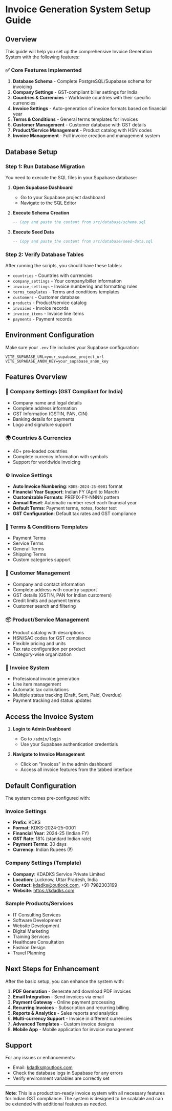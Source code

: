 # Invoice Generation System Setup Guide

## Overview

This guide will help you set up the comprehensive Invoice Generation System with the following features:

### ✅ Core Features Implemented

1. **Database Schema** - Complete PostgreSQL/Supabase schema for invoicing
2. **Company Settings** - GST-compliant biller settings for India
3. **Countries & Currencies** - Worldwide countries with their specific currencies
4. **Invoice Settings** - Auto-generation of invoice formats based on financial year
5. **Terms & Conditions** - General terms templates for invoices
6. **Customer Management** - Customer database with GST details
7. **Product/Service Management** - Product catalog with HSN codes
8. **Invoice Management** - Full invoice creation and management system

## Database Setup

### Step 1: Run Database Migration

You need to execute the SQL files in your Supabase database:

1. **Open Supabase Dashboard**
   - Go to your Supabase project dashboard
   - Navigate to the SQL Editor

2. **Execute Schema Creation**
   ```sql
   -- Copy and paste the content from src/database/schema.sql
   ```

3. **Execute Seed Data**
   ```sql
   -- Copy and paste the content from src/database/seed-data.sql
   ```

### Step 2: Verify Database Tables

After running the scripts, you should have these tables:
- `countries` - Countries with currencies
- `company_settings` - Your company/biller information
- `invoice_settings` - Invoice numbering and formatting rules
- `terms_templates` - Terms and conditions templates
- `customers` - Customer database
- `products` - Product/service catalog
- `invoices` - Invoice records
- `invoice_items` - Invoice line items
- `payments` - Payment records

## Environment Configuration

Make sure your `.env` file includes your Supabase configuration:

```env
VITE_SUPABASE_URL=your_supabase_project_url
VITE_SUPABASE_ANON_KEY=your_supabase_anon_key
```

## Features Overview

### 🏢 Company Settings (GST Compliant for India)
- Company name and legal details
- Complete address information
- GST Information (GSTIN, PAN, CIN)
- Banking details for payments
- Logo and signature support

### 🌍 Countries & Currencies
- 40+ pre-loaded countries
- Complete currency information with symbols
- Support for worldwide invoicing

### ⚙️ Invoice Settings
- **Auto Invoice Numbering**: `KDKS-2024-25-0001` format
- **Financial Year Support**: Indian FY (April to March)
- **Customizable Formats**: PREFIX-FY-NNNN pattern
- **Annual Reset**: Automatic number reset each financial year
- **Default Terms**: Payment terms, notes, footer text
- **GST Configuration**: Default tax rates and GST compliance

### 📝 Terms & Conditions Templates
- Payment Terms
- Service Terms  
- General Terms
- Shipping Terms
- Custom categories support

### 👥 Customer Management
- Company and contact information
- Complete address with country support
- GST details (GSTIN, PAN for Indian customers)
- Credit limits and payment terms
- Customer search and filtering

### 📦 Product/Service Management
- Product catalog with descriptions
- HSN/SAC codes for GST compliance
- Flexible pricing and units
- Tax rate configuration per product
- Category-wise organization

### 🧾 Invoice System
- Professional invoice generation
- Line item management
- Automatic tax calculations
- Multiple status tracking (Draft, Sent, Paid, Overdue)
- Payment tracking and status updates

## Access the Invoice System

1. **Login to Admin Dashboard**
   - Go to `/admin/login`
   - Use your Supabase authentication credentials

2. **Navigate to Invoice Management**
   - Click on "Invoices" in the admin dashboard
   - Access all invoice features from the tabbed interface

## Default Configuration

The system comes pre-configured with:

### Invoice Settings
- **Prefix**: KDKS
- **Format**: KDKS-2024-25-0001
- **Financial Year**: 2024-25 (Indian FY)
- **GST Rate**: 18% (standard Indian rate)
- **Payment Terms**: 30 days
- **Currency**: Indian Rupees (₹)

### Company Settings (Template)
- **Company**: KDADKS Service Private Limited
- **Location**: Lucknow, Uttar Pradesh, India
- **Contact**: kdadks@outlook.com, +91-7982303199
- **Website**: https://kdadks.com

### Sample Products/Services
- IT Consulting Services
- Software Development
- Website Development
- Digital Marketing
- Training Services
- Healthcare Consultation
- Fashion Design
- Travel Planning

## Next Steps for Enhancement

After the basic setup, you can enhance the system with:

1. **PDF Generation** - Generate and download PDF invoices
2. **Email Integration** - Send invoices via email
3. **Payment Gateway** - Online payment processing
4. **Recurring Invoices** - Subscription and recurring billing
5. **Reports & Analytics** - Sales reports and analytics
6. **Multi-currency Support** - Invoice in different currencies
7. **Advanced Templates** - Custom invoice designs
8. **Mobile App** - Mobile application for invoice management

## Support

For any issues or enhancements:
- Email: kdadks@outlook.com
- Check the database logs in Supabase for any errors
- Verify environment variables are correctly set

---

**Note**: This is a production-ready invoice system with all necessary features for Indian GST compliance. The system is designed to be scalable and can be extended with additional features as needed.
